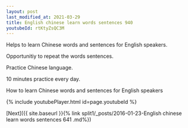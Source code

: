 ```yaml
---
layout: post
last_modified_at: 2021-03-29
title: English chinese learn words sentences 940 
youtubeId: rtKtyZsQC3M
---
```

 
 
Helps to learn Chinese words and sentences for English speakers.

Opportunitiy to repeat the words sentences. 

Practice Chinese language. 
 
10 minutes practice every day. 
 
How to learn Chinese words and sentences for English speakers 
 
{% include youtubePlayer.html id=page.youtubeId %}
 
 
[Next]({{ site.baseurl }}{% link  split1/_posts/2016-01-23-English chinese learn words sentences 641 .md%})
 
